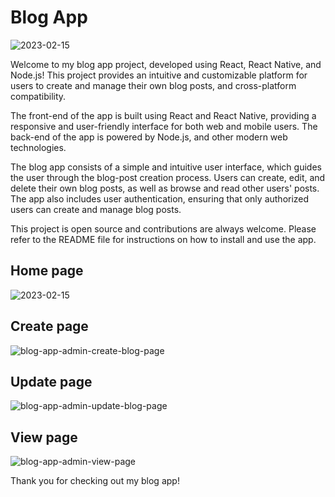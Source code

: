 # Blog App

![2023-02-15](https://user-images.githubusercontent.com/46663132/221346403-d3026fe1-df45-4988-b6a1-e35040b636c8.png)

Welcome to my blog app project, developed using React, React Native, and Node.js! This project provides an intuitive and customizable platform for users to create and manage their own blog posts, and cross-platform compatibility.

The front-end of the app is built using React and React Native, providing a responsive and user-friendly interface for both web and mobile users. The back-end of the app is powered by Node.js, and other modern web technologies.

The blog app consists of a simple and intuitive user interface, which guides the user through the blog-post creation process. Users can create, edit, and delete their own blog posts, as well as browse and read other users' posts. The app also includes user authentication, ensuring that only authorized users can create and manage blog posts.

This project is open source and contributions are always welcome. Please refer to the README file for instructions on how to install and use the app.
## Home page

![2023-02-15](https://user-images.githubusercontent.com/46663132/221346514-17a5995c-cca9-479e-a35c-afd0cffea128.png)

## Create page

![blog-app-admin-create-blog-page](https://user-images.githubusercontent.com/46663132/221346536-455bea63-e70c-4650-9575-6ab26ec0b090.png)

## Update page

![blog-app-admin-update-blog-page](https://user-images.githubusercontent.com/46663132/221346548-f13a612d-18dc-4e98-baf8-3edd6267378f.png)

## View page

![blog-app-admin-view-page](https://user-images.githubusercontent.com/46663132/221346560-809836ed-a83f-4e5e-9dc7-06261853981f.png)

Thank you for checking out my blog app!
